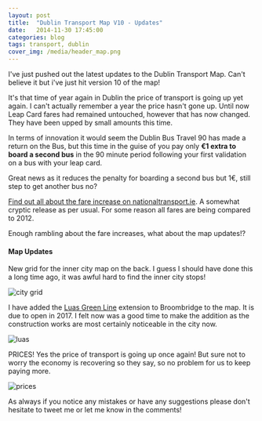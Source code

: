 ```yaml
---
layout: post
title:  "Dublin Transport Map V10 - Updates"
date:   2014-11-30 17:45:00
categories: blog
tags: transport, dublin
cover_img: /media/header_map.png
---
```


I've just pushed out the latest updates to the Dublin Transport Map. Can't believe it but i've just hit version 10 of the map! 

It's that time of year again in Dublin the price of transport is going up yet again. I can't actually remember a year the price hasn't gone up. Until now Leap Card fares had remained untouched, however that has now changed. They have been upped by small amounts this time.

In terms of innovation it would seem the Dublin Bus Travel 90 has made a return on the Bus, but this time in the guise of you pay only **€1 extra to board a second bus** in the 90 minute period following your first validation on a bus with your leap card. 

Great news as it reduces the penalty for boarding a second bus but 1€, still step to get another bus no?

[Find out all about the fare increase on nationaltransport.ie](http://www.nationaltransport.ie/news/public-transport-fares-determinations-for-2015/). A somewhat cryptic release as per usual. For some reason all fares are being compared to 2012.

Enough rambling about the fare increases, what about the map updates!?

#### Map Updates

New grid for the inner city map on the back. I guess I should have done this a long time ago, it was awful hard to find the inner city stops!

![city grid](https://i.imgur.com/acLJHX9.png)

I have added the [Luas Green Line](https://www.luascrosscity.ie/) extension to Broombridge to the map. It is due to open in 2017. I felt now was a good time to make the addition as the construction works are most certainly noticeable in the city now.

![luas](https://i.imgur.com/XlxvXL1.png)

PRICES! Yes the price of transport is going up once again! But sure not to worry the economy is recovering so they say, so no problem for us to keep paying more.

![prices](https://i.imgur.com/LMwu2ig.png)

As always if you notice any mistakes or have any suggestions please don't hesitate to tweet me or let me know in the comments!

